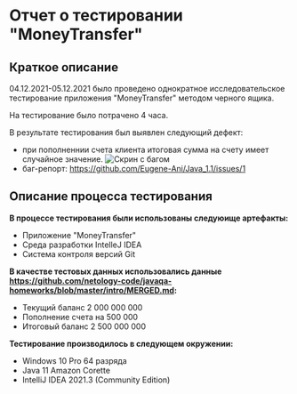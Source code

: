 # Отчет о тестировании "MoneyTransfer"

## Краткое описание

04.12.2021-05.12.2021 было проведено однократное исследовательское тестирование приложения "MoneyTransfer" методом черного ящика.

На тестирование было потрачено 4 часа.

В результате тестирования был выявлен следующий дефект:
* при пополненнии счета клиента итоговая сумма на счету имеет случайное значение.
![Скрин с багом](https://user-images.githubusercontent.com/93180002/145536830-c4a54772-dba2-41fb-92fd-4ac822adc1a4.png)
* баг-репорт: https://github.com/Eugene-Ani/Java_1.1/issues/1

## Описание процесса тестирования

**В процессе тестирования были использованы следуюище артефакты:**
* Приложение "MoneyTransfer"
* Среда разработки IntelleJ IDEA
* Система контроля версий Git


**В качестве тестовых данных использовались данные https://github.com/netology-code/javaqa-homeworks/blob/master/intro/MERGED.md:**
* Текущий баланс 2 000 000 000
* Пополнение счета на 500 000
* Итоговый баланс 2 500 000 000

**Тестирование производилось в следующем окружении:**
* Windows 10 Pro 64 разряда
* Java 11 Amazon Corette 
* IntelliJ IDEA 2021.3 (Community Edition)
  


